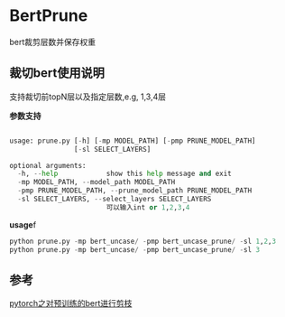 # BertPrune
bert裁剪层数并保存权重

## 裁切bert使用说明
支持裁切前topN层以及指定层数,e.g, 1,3,4层

**参数支持**
```python

usage: prune.py [-h] [-mp MODEL_PATH] [-pmp PRUNE_MODEL_PATH]
                [-sl SELECT_LAYERS]

optional arguments:
  -h, --help            show this help message and exit
  -mp MODEL_PATH, --model_path MODEL_PATH
  -pmp PRUNE_MODEL_PATH, --prune_model_path PRUNE_MODEL_PATH
  -sl SELECT_LAYERS, --select_layers SELECT_LAYERS
                        可以输入int or 1,2,3,4
```
**usage**f
```python 
python prune.py -mp bert_uncase/ -pmp bert_uncase_prune/ -sl 1,2,3
python prune.py -mp bert_uncase/ -pmp bert_uncase_prune/ -sl 3
```

##  参考
[pytorch之对预训练的bert进行剪枝](https://www.cnblogs.com/xiximayou/p/15193655.html)